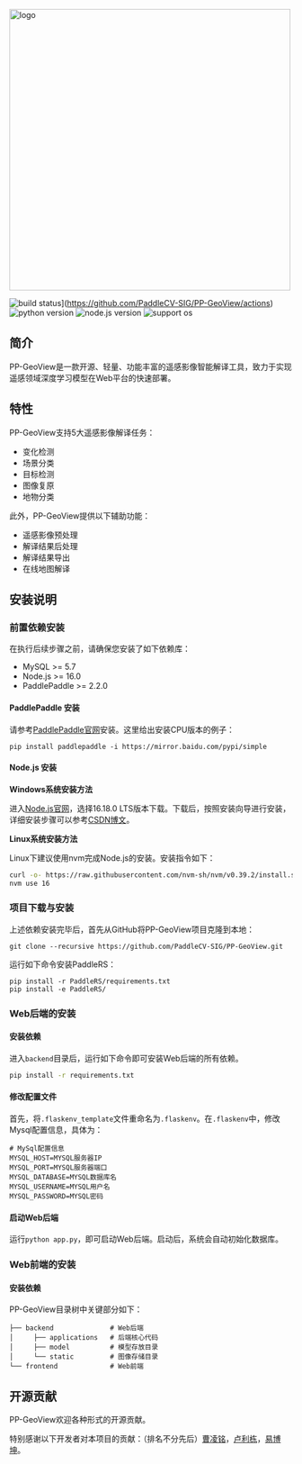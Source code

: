 <p>
    <img src="https://user-images.githubusercontent.com/78073130/198640332-3edba236-db03-4eb0-b803-90a1053e87f3.png" alt="logo" width = "500" />
</p>

![build status](https://github.com/PaddleCV-SIG/PP-GeoView/actions/workflows/build.yml/badge.svg?branch=develop)](https://github.com/PaddleCV-SIG/PP-GeoView/actions)
![python version](https://img.shields.io/badge/python-3.7+-orange.svg)
![node.js version](https://img.shields.io/badge/nodejs-16+-orange.svg)
![support os](https://img.shields.io/badge/os-linux%2C%20win%2C%20mac-yellow.svg)

## 简介

PP-GeoView是一款开源、轻量、功能丰富的遥感影像智能解译工具，致力于实现遥感领域深度学习模型在Web平台的快速部署。

## 特性

PP-GeoView支持5大遥感影像解译任务：

- 变化检测
- 场景分类
- 目标检测
- 图像复原
- 地物分类

此外，PP-GeoView提供以下辅助功能：

- 遥感影像预处理
- 解译结果后处理
- 解译结果导出
- 在线地图解译

## 安装说明

### 前置依赖安装

在执行后续步骤之前，请确保您安装了如下依赖库：

- MySQL >= 5.7
- Node.js >= 16.0
- PaddlePaddle >= 2.2.0

#### PaddlePaddle 安装

请参考[PaddlePaddle官网](https://www.paddlepaddle.org.cn/)安装。这里给出安装CPU版本的例子：

```shell
pip install paddlepaddle -i https://mirror.baidu.com/pypi/simple
```

#### Node.js 安装

**Windows系统安装方法**

进入[Node.js官网](https://nodejs.org/en/)，选择16.18.0 LTS版本下载。下载后，按照安装向导进行安装，详细安装步骤可以参考[CSDN博文](https://blog.csdn.net/bbj12345678/article/details/106741758)。

**Linux系统安装方法**

Linux下建议使用nvm完成Node.js的安装。安装指令如下：

```bash
curl -o- https://raw.githubusercontent.com/nvm-sh/nvm/v0.39.2/install.sh | bash
nvm use 16
```

### 项目下载与安装

上述依赖安装完毕后，首先从GitHub将PP-GeoView项目克隆到本地：

```shell
git clone --recursive https://github.com/PaddleCV-SIG/PP-GeoView.git
```

运行如下命令安装PaddleRS：

```shell
pip install -r PaddleRS/requirements.txt
pip install -e PaddleRS/
```

### Web后端的安装

#### 安装依赖

进入`backend`目录后，运行如下命令即可安装Web后端的所有依赖。

```bash
pip install -r requirements.txt
```

#### 修改配置文件

首先，将`.flaskenv_template`文件重命名为`.flaskenv`。在`.flaskenv`中，修改Mysql配置信息，具体为：

```plain
# MySql配置信息
MYSQL_HOST=MYSQL服务器IP
MYSQL_PORT=MYSQL服务器端口
MYSQL_DATABASE=MYSQL数据库名
MYSQL_USERNAME=MYSQL用户名
MYSQL_PASSWORD=MYSQL密码
```

#### 启动Web后端

运行`python app.py`，即可启动Web后端。启动后，系统会自动初始化数据库。

### Web前端的安装

#### 安装依赖

PP-GeoView目录树中关键部分如下：

``` plain
├── backend              # Web后端
│     ├── applications   # 后端核心代码
│     ├── model          # 模型存放目录
│     └── static         # 图像存储目录
└── frontend             # Web前端
```

## 开源贡献

PP-GeoView欢迎各种形式的开源贡献。

特别感谢以下开发者对本项目的贡献：（排名不分先后）[曹凌铭](https://github.com/terayco)，[卢利栋](https://github.com/jscslld)，[易博坤](https://github.com/yibaikuai)。
